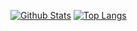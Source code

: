 [![Github Stats](https://github-readme-stats.vercel.app/api?username=MilanBarande&hide=stars,issues,contribs&count_private=true&show_icons=true?theme=merko)](https://github.com/anuraghazra/github-readme-stats)
[![Top Langs](https://github-readme-stats.vercel.app/api/top-langs/?username=MilanBarande&exclude_repo=wasis)](https://github.com/anuraghazra/github-readme-stats)
